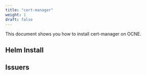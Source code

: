 ```yaml
---
title: "cert-manager"
weight: 1
draft: false
---
```

This document shows you how to install cert-manager on OCNE.

## Helm Install
## Issuers